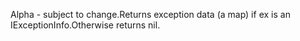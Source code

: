 Alpha - subject to change.Returns exception data (a map) if ex is an IExceptionInfo.Otherwise returns nil.